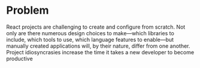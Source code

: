 # Problem

React projects are challenging to create and configure from scratch. Not
only are there numerous design choices to make—which libraries to
include, which tools to use, which language features to enable—but
manually created applications will, by their nature, differ from one another.
Project idiosyncrasies increase the time it takes a new developer to become
productive